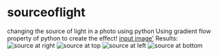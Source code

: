 # sourceoflight
changing the source of light in a photo using python
Using gradient flow property of python to create the effect!
[input image'](https://github.com/cisojoker/sourceoflight/assets/103921455/c1c881cc-a6bd-49d6-ad55-14bdb018b3af)
Results:
![source at right](https://github.com/cisojoker/sourceoflight/assets/103921455/80dde18f-a465-4217-b06d-34c2b548937d)
![source at top](https://github.com/cisojoker/sourceoflight/assets/103921455/cc37020a-ec4e-4ae4-b42a-778f3c02b716)
![source at left](https://github.com/cisojoker/sourceoflight/assets/103921455/765cf658-d09f-450e-b6e0-8f01c7cd1303)
![source at bottom](https://github.com/cisojoker/sourceoflight/assets/103921455/7c9edc8e-db54-48ca-925c-e2a8a7d92e85)

